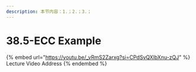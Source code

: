 ```yaml
---
description: 本节内容：1.；2.；3.；
---
```


# 38.5-ECC Example

{% embed url="https://youtu.be/_vRmS2Zarxg?si=CPdSvQXlbXnu-zQJ" %}
Lecture Video Address
{% endembed %}
